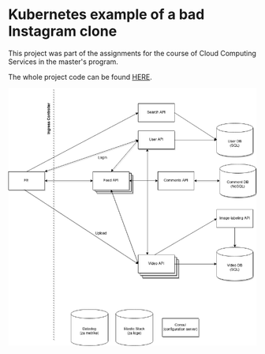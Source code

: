 # Kubernetes example of a bad Instagram clone
This project was part of the assignments for the course of Cloud Computing Services in the master's program. 

The whole project code can be found [HERE](https://github.com/RSO-projekt-2020).

![img](Hipstergram.png)
